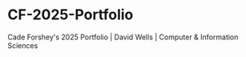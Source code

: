 # CF-2025-Portfolio
 Cade Forshey's 2025 Portfolio | David Wells | Computer &amp; Information Sciences 
